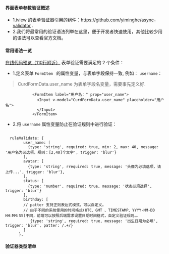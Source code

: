 ####  界面表单参数验证概述
- 1.iview 的表单验证器引用的组件：https://github.com/yiminghe/async-validator .
- 2.我们将最常用的验证语法列举在这里，便于开发者快速使用，其他比较少用的语法可以查看官方文档。


#### 常用语法一览
[在线代码预览（110行附近）](https://gitee.com/daitougege/gin-skeleton-admin-frontend/blob/master/src/components/system-setting/users/create_edit.vue)
表单验证需要满足的 2 个条件：
- 1.定义表单 `FormItem ` 的属性变量，与表单字段保持一致, 例如： `username`：
> CurdFormData.user_name 为表单字段名变量，需要事先定义好.
```code
            <FormItem label="用户名：" prop="user_name">
              <Input v-model="CurdFormData.user_name" placeholder="用户名">
              </Input>
            </FormItem>
```
- 2.将 `username` 属性变量防止在验证规则中进行验证：
```code

  ruleValidate: {
        user_name: [
          {type: 'string', required: true, min: 2, max: 40, message: '用户名为必选项，规则：[2,40]个文字', trigger: 'blur'}
        ],
        avatar: [
          {type: 'string', rrequired: true, message: '头像为必填选项，请上传...', trigger: 'blur'},
        ],
        status: [
          {type: 'number', required: true, message: '状态必须选择', trigger: 'blur'}
        ],
        birthday: [
        // patter 支持正则表达式模式，可以自定义。
        // 由于不同的系统使用的时间格式(UTC、GMT 、TIMESTAMP、YYYY-MM-DD HH:MM:SS)不同，前端可以按照后端需求设置日期时间格式，自定义验证规则。。
           {type: 'string', required: true, message: '出生日期为必填', trigger: 'blur', patter: /.+/}
        ]
      },

```

#### 验证器类型清单

